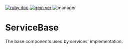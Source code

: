[![ruby doc](https://img.shields.io/badge/docs-YARD-green.svg?style=flat-square)](https://rdoc.puzzleflow.com/service_base/v0.2.0/)
[![gem ver](https://img.shields.io/badge/gem-0.2.0-blue.svg?style=flat-square)](https://gems.puzzleflow.com/gems/service_base)
![manager](https://img.shields.io/badge/manager-Rafa%C5%82%20Bigaj-yellow.svg?style=flat-square)

# ServiceBase

The base components used by services' implementation.

